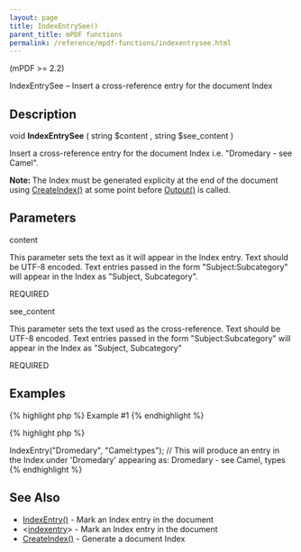 ```yaml
---
layout: page
title: IndexEntrySee()
parent_title: mPDF functions
permalink: /reference/mpdf-functions/indexentrysee.html
---
```


<div id="bpmbook" class="bpmbook" style="direction:ltr;">
<div class="topic_user_field">
<div id="U0">
<p>(mPDF &gt;= 2.2)</p>
<p>IndexEntrySee – Insert a cross-reference entry for the document Index</p>
<h2>Description</h2>

<div class="alert alert-info" role="alert">void <b>IndexEntrySee</b> ( string <span class="parameter">$content</span> , string <span class="parameter">$see_content</span> )</div>
<p>Insert a cross-reference entry for the document Index i.e. "Dromedary - see Camel".</p>

<div class="alert alert-info" role="alert"><b>Note: </b>The Index must be generated explicity at the end of the document using <a href="/reference/mpdf-functions/tocpagebreak.html">CreateIndex()</a> at some point before <a href="/reference/mpdf-functions/output.html">Output()</a> is called.</div>
<h2>Parameters</h2>
<p class="manual_param_dt"><span class="parameter">content</span></p>
<p class="manual_param_dd">This parameter sets the text as it will appear in the Index entry. Text should be UTF-8 encoded. Text entries passed in the form "Subject:Subcategory" will appear in the Index as "Subject, Subcategory".

<span class="smallblock">REQUIRED</span></p>
<p class="manual_param_dt"><span class="parameter">see_content</span></p>
<p class="manual_param_dd">This parameter sets the text used as the cross-reference. Text should be UTF-8 encoded. Text entries passed in the form "Subject:Subcategory" will appear in the Index as "Subject, Subcategory"

<span class="smallblock">REQUIRED</span></p>
<h2>Examples</h2>

{% highlight php %}
Example #1
{% endhighlight %}

{% highlight php %}
<?php

$mpdf->IndexEntry("Dromedary", "Camel:types");

// This will produce an entry in the Index under 'Dromedary' appearing as:

Dromedary - see Camel, types
{% endhighlight %}

<h2>See Also</h2>
<ul>
<li class="manual_boxlist"><a href="/reference/mpdf-functions/indexentry.html">IndexEntry()</a> - Mark an Index entry in the document</li>
<li class="manual_boxlist">&lt;<a href="/reference/html-control-tags/tocentry.html">indexentry</a>&gt; - Mark an Index entry in the document</li>
<li class="manual_boxlist"><a href="/reference/mpdf-functions/tocpagebreak.html">CreateIndex()</a> - Generate a document Index</li>
</ul>
</div>
</div>

